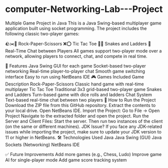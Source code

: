 # computer-Networking-Lab---Project


Multiple Game Project in Java
This is a Java Swing-based multiplayer game application built using socket programming. The project includes the following classic two-player games:

🪨✂️📄 Rock-Paper-Scissors
❌⭕ Tic Tac Toe
🐍🎲 Snakes and Ladders
💬 Real-Time Chat between Players
All games support two-player mode over a network, allowing players to connect, chat, and compete in real time.

📂 Features
Java Swing GUI for each game
Socket-based two-player networking
Real-time player-to-player chat
Smooth game switching interface
Easy to run using NetBeans IDE
🎮 Games Included
Game	Description
Rock-Paper-Scissors	Classic hand game with real-time multiplayer
Tic Tac Toe	Traditional 3x3 grid-based two-player game
Snakes and Ladders	Turn-based game with dice rolls and ladders
Chat System	Text-based real-time chat between two players
🚀 How to Run the Project
Download the ZIP file from this GitHub repository.
Extract the contents to your local drive.
Open NetBeans IDE.
Import the Project:
Go to File → Open Project
Navigate to the extracted folder and open the project.
Run the Server and Client Files:
Start the server.
Then run two instances of the client (on the same or different machines).
JDK Issue?
If you face any JDK-related issues while importing the project, make sure to update your JDK version to 11 or higher in NetBeans.
🛠️ Technologies Used
Java
Java Swing (GUI)
Java Sockets (Networking)
NetBeans IDE


✅ Future Improvements
Add more games (e.g., Chess, Ludo)
Improve game AI for single-player mode
Add game score tracking system
